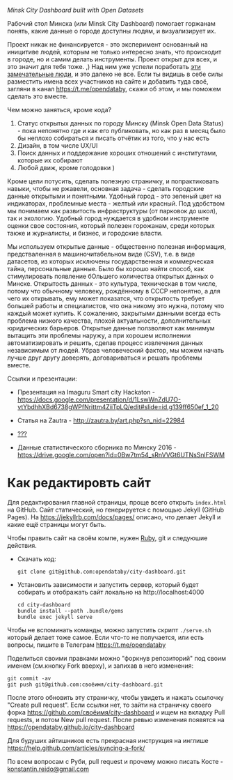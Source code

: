 *Minsk City Dashboard built with Open Datasets*

Рабочий стол Минска (или Minsk City Dashboard) помогает горжанам понять, какие данные о городе доступны людям, и визуализирует их.

Проект никак не финансируется - это эксперимент основанный на иницитиве людей, которым не только интересно знать, что происходит в городе, но и самим делать инструменты. Проект открыт для всех, и это значит для тебя тоже. ,) Над ним уже успели поработать [эти замечательные люди](https://github.com/opendataby/city-dashboard/graphs/contributors), и это далеко не все. Если ты видишь в себе силы разместить имена всех участников на сайте и добавить туда своё, загляни в канал https://t.me/opendataby, скажи об этом, и мы поможем сделать это вместе.

Чем можно заняться, кроме кода?

1. Статус открытых данных по городу Минску (Minsk Open Data Status) - пока непонятно где и как его публиковать, но как раз в месяц было бы неплохо собираться и писать отчётик из того, что у нас есть
2. Дизайн, в том числе UX/UI
3. Поиск данных и поддержание хороших отношений с институтами, которые их собирают
4. Любой движ, кроме голодовки )

Кроме цели потусить, сделать полезную страничку, и попрактиковать навыки, чтобы не ржавели, основная задача - сделать городские данные открытыми и понятными. Удобный город - это зеленый цвет на индикаторах, проблемные места - желтый или красный. Под удобством мы понимаем как развитость инфраструктуры (от парковок до школ), так и экологию. Удобный город нуждается в удобном инструменте оценки свое состояния, который полезен горожанам, среди которых также и журналисты, и бизнес, и городские власти.

Мы используем открытые данные - общественно полезная информация, предстваленная в машиночитабельном виде (CSV), т.е. в виде датасетов, из которых исключены государственная и коммерческая тайна, персональные данные. Было бы хорошо найти способ, как стимулировать появление бОльшего количества открытых данных о Минске. Открытость данных - это культура, техническая в том числе, потому что обычному человеку, рождённому в СССР непонятно, а для чего их открывать, ему может показатся, что открытость требует большей работы и специалистов, что она никому это нужна, потому что каждый может купить. К сожалению, закрытыми данными всегда есть проблема низкого качества, плохой актуальности, дополнительных юридических барьеров. Открытые данные ползволяют как минимум вытащить эти проблемы наружу, а при хорошем исполнении автоматизировать и решить, сделав процесс извлечения данных независимым от людей. Убрав человеческий фактор, мы можем начать лучше друг другу доверять, договариваться и решать проблемы вместе.

Ссылки и презентации:

* Презентация на Imaguru Smart city Hackaton - https://docs.google.com/presentation/d/1LswWnZdU7O-vtYbdhhXBd6738gWPfNrittm4ZiiTpLQ/edit#slide=id.g139ff650ef_1_20 
* Статья на Zautra - http://zautra.by/art.php?sn_nid=22984
* [???](https://github.com/opendataby/city-dashboard/blob/master/docs/faq.md)


* Данные статистического сборника по Минску 2016 - https://drive.google.com/open?id=0Bw7tm54_sRnVVGt6UTNsSnlFSWM



# Как редактировть сайт

Для редактирования главной страницы, проще всего открыть `index.html` на GitHub. Сайт статический,
но генерируется с помощью Jekyll (GitHub Pages). На https://jekyllrb.com/docs/pages/ описано, что
делает Jekyll и какие ещё страницы могут быть.

Чтобы править сайт на своём компе, нужен [Ruby](https://ru.wikibooks.org/wiki/Ruby/%D0%9D%D0%B0%D1%87%D0%B0%D0%BB%D0%BE_%D1%80%D0%B0%D0%B1%D0%BE%D1%82%D1%8B/%D0%A3%D1%81%D1%82%D0%B0%D0%BD%D0%BE%D0%B2%D0%BA%D0%B0), git и следуюшие действия.

* Скачать код:

      git clone git@github.com:opendataby/city-dashboard.git

* Установить зависимости и запустить сервер, который будет собирать и отображать сайт локально на http://localhost:4000

      cd city-dashboard
      bundle install --path .bundle/gems
      bundle exec jekyll serve

Чтобы не вспоминать команды, можно запустить скрипт `./serve.sh` который делает тоже самое. 
Если что-то не получается, или есть вопросы, пишите в Телеграм https://t.me/opendataby

Поделиться своими правками можно "форкнув репозиторий" под своим именем (см.кнопку Fork вверху), и запихав в него изменения:
```
git commit -av
git push git@github.com:своёимя/city-dashboard.git
```

После этого обновить эту страничку, чтобы увидеть и нажать ссылочку "Create pull request". Если ссылки нет, то зайти на страничку своего форка https://github.com/своёимя/city-dashboard и ищем на вкладку Pull requests, и потом New pull request. После ревью изменения появятся на https://opendataby.github.io/city-dashboard

Для будуших айтишников есть прекрасная инструкция на инглише https://help.github.com/articles/syncing-a-fork/

По всем вопросам с Руби, pull request и прочему можно писать Косте - konstantin.reido@gmail.com


